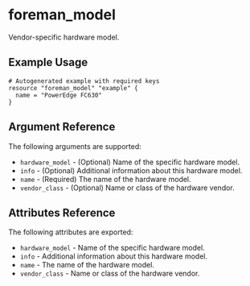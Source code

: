 
# foreman_model


Vendor-specific hardware model.


## Example Usage

```
# Autogenerated example with required keys
resource "foreman_model" "example" {
  name = "PowerEdge FC630"
}
```


## Argument Reference

The following arguments are supported:

- `hardware_model` - (Optional) Name of the specific hardware model.
- `info` - (Optional) Additional information about this hardware model.
- `name` - (Required) The name of the hardware model.
- `vendor_class` - (Optional) Name or class of the hardware vendor.


## Attributes Reference

The following attributes are exported:

- `hardware_model` - Name of the specific hardware model.
- `info` - Additional information about this hardware model.
- `name` - The name of the hardware model.
- `vendor_class` - Name or class of the hardware vendor.

